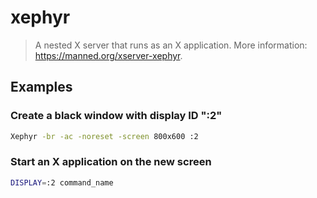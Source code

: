 # xephyr

> A nested X server that runs as an X application. More information: <https://manned.org/xserver-xephyr>.

## Examples

### Create a black window with display ID ":2"

```bash
Xephyr -br -ac -noreset -screen 800x600 :2
```

### Start an X application on the new screen

```bash
DISPLAY=:2 command_name
```
